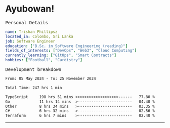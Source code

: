 # Ayubowan!

<samp>Personal Details</samp>

```yaml
name: Trishan Phillipsz
located_in: Colombo, Sri Lanka
job: Software Engineer
education: ["B.Sc. in Software Engineering (reading)"]
fields_of_interests: ["DevOps", "Web3", "Cloud Computing"]
currently_learning: ["GitOps", "Smart Contracts"]
hobbies: ["Football", "Cardistry"]
```

<samp>Development breakdown</samp>

<!--START_SECTION:waka-->

```txt
From: 05 May 2024 - To: 25 November 2024

Total Time: 247 hrs 1 min

TypeScript     198 hrs 51 mins >>>>>>>>>>>>>>>>>>>------   77.80 %
Go             11 hrs 14 mins  >------------------------   04.40 %
Other          8 hrs 34 mins   >------------------------   03.35 %
C#             6 hrs 32 mins   >------------------------   02.56 %
Terraform      6 hrs 7 mins    >------------------------   02.40 %
```

<!--END_SECTION:waka-->

---
